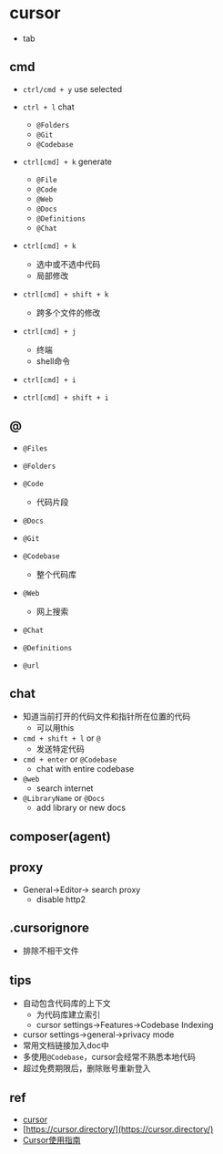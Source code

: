 
# cursor

+ tab

## cmd
+ `ctrl/cmd + y` use selected
+ `ctrl + l` chat
    + `@Folders`
    + `@Git`
    + `@Codebase`

+ `ctrl[cmd] + k` generate
    + `@File`
    + `@Code`
    + `@Web`
    + `@Docs`
    + `@Definitions`
    + `@Chat`

<!-- Composer -->
+ `ctrl[cmd] + k`
    + 选中或不选中代码
    + 局部修改
+ `ctrl[cmd] + shift + k`
    + 跨多个文件的修改
+ `ctrl[cmd] + j`
    + 终端
    + shell命令

+ `ctrl[cmd] + i`
+ `ctrl[cmd] + shift + i`

## @
+ `@Files`

+ `@Folders`

+ `@Code`
    + 代码片段

+ `@Docs`

+ `@Git`

+ `@Codebase`
    + 整个代码库

+ `@Web`
    + 网上搜索

+ `@Chat`

+ `@Definitions`

+ `@url`

## chat
+ 知道当前打开的代码文件和指针所在位置的代码
    + 可以用this
+ `cmd + shift + l` or `@`
    + 发送特定代码
+ `cmd + enter` or `@Codebase`
    + chat with entire codebase
+ `@web`
    + search internet
+ `@LibraryName` or `@Docs`
    + add library or new docs

## composer(agent)

## proxy
+ General->Editor-> search proxy
    + disable http2


## .cursorignore
+ 排除不相干文件

## tips
+ 自动包含代码库的上下文
    + 为代码库建立索引
    + cursor settings->Features->Codebase Indexing
+ cursor settings->general->privacy mode
+ 常用文档链接加入doc中
+ 多使用`@Codebase`，cursor会经常不熟悉本地代码
+ 超过免费期限后，删除账号重新登入

## ref
+ [cursor](https://jstoppa.com/posts/artificial-intelligence/fundamentals/code-smarter-not-harder-developing-with-cursor-and-claude-sonnet/post/)
+ [https://cursor.directory/](https://cursor.directory/)
+ [Cursor使用指南](https://zhuanlan.zhihu.com/p/11597402899)